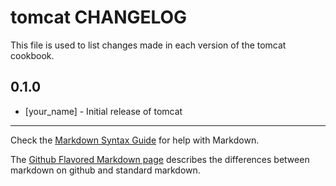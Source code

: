 # tomcat CHANGELOG

This file is used to list changes made in each version of the tomcat cookbook.

## 0.1.0
- [your_name] - Initial release of tomcat

- - -
Check the [Markdown Syntax Guide](http://daringfireball.net/projects/markdown/syntax) for help with Markdown.

The [Github Flavored Markdown page](http://github.github.com/github-flavored-markdown/) describes the differences between markdown on github and standard markdown.
